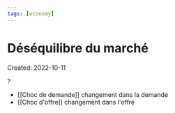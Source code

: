 ```yaml
---
tags: [economy] 
---
```

# Déséquilibre du marché
Created: 2022-10-11

?
- [[Choc de demande]] changement dans la demande
- [[Choc d'offre]] changement dans l'offre
<!--SR:!2024-02-18,298,250-->